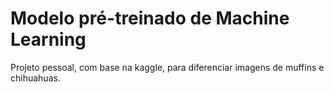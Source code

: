 # Modelo pré-treinado de Machine Learning

Projeto pessoal, com base na kaggle, para diferenciar imagens de muffins e chihuahuas.
